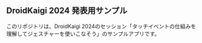 ## DroidKaigi 2024 発表用サンプル

このリポジトリは、DroidKaigi 2024のセッション「タッチイベントの仕組みを理解してジェスチャーを使いこなそう」のサンプルアプリです。
